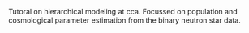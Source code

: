 Tutoral on hierarchical modeling at cca. Focussed on population and cosmological parameter estimation from the binary neutron star data.
